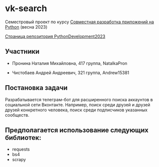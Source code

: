 # vk-search
Семестровый проект по курсу [Совместная разработка приложений на Python](https://www.uneex.ru/LecturesCMC/PythonDevelopment2023) (весна 2023)

[Страница репозитория PythonDevelopment2023](https://github.com/FrBrGeorge/PythonDevelopment2023/issues)

## Участники
* Пронина Наталия Михайловна, 417 группа, NatalkaPron

* Чистобаев Андрей Андреевич, 321 группа, Andrew15381


## Постановка задачи
Разрабатывается телеграм-бот для расширенного поиска аккаунтов в социальной сети Вконтакте. 
Например, поиск среди друзей и друзей друзей конкретного человека, поиск среди подписчиков указанных сообществ.

## Предполагается использование следующих библиотек:
* requests
* bs4
* scrapy
